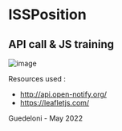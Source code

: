 # ISSPosition
## API call & JS training

![image](https://user-images.githubusercontent.com/89397894/171351268-0c43820f-61d9-45eb-ab33-b88f960a3a8f.png)

Resources used :
- http://api.open-notify.org/
- https://leafletjs.com/

Guedeloni - May 2022
